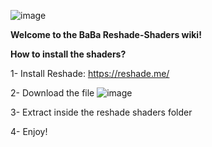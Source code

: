 ![image](https://github.com/user-attachments/assets/848759c5-84e1-4523-a325-124a93975e9c)

**Welcome to the BaBa Reshade-Shaders wiki!**

**How to install the shaders?**

1- Install Reshade:
https://reshade.me/

2- Download the file
![image](https://github.com/user-attachments/assets/bf066a57-329c-4188-9e85-02af01310e5d)

3- Extract inside the reshade shaders folder

4- Enjoy!
